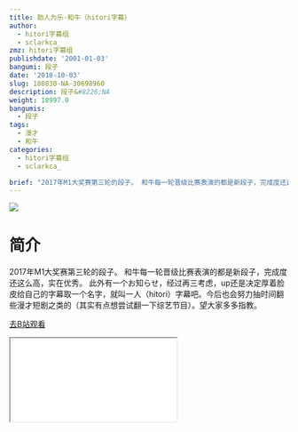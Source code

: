 ```yaml
---
title: 助人为乐-和牛（hitori字幕）
author:
  - hitori字幕组
  - sclarkca_
zmz: hitori字幕组
publishdate: '2001-01-03'
bangumi: 段子
date: '2018-10-03'
slug: 180830-NA-30698960
description: 段子&#8226;NA
weight: 18997.0
bangumis:
  - 段子
tags:
  - 漫才
  - 和牛
categories:
  - hitori字幕组
  - sclarkca_

brief: "2017年M1大奖赛第三轮的段子。 和牛每一轮晋级比赛表演的都是新段子，完成度还这么高，实在优秀。 此外有一个お知らせ，经过再三考虑，up还是决定厚着脸皮给自己的字幕取一个名字，就叫一人（hitori）字幕吧。今后也会努力抽时间翻些漫才短剧之类的（其实有点想尝试翻一下综艺节目）。望大家多多指教。"
---
```

![](https://i.imgur.com/ccCI54k.jpg)
# 简介  
2017年M1大奖赛第三轮的段子。
和牛每一轮晋级比赛表演的都是新段子，完成度还这么高，实在优秀。
此外有一个お知らせ，经过再三考虑，up还是决定厚着脸皮给自己的字幕取一个名字，就叫一人（hitori）字幕吧。今后也会努力抽时间翻些漫才短剧之类的（其实有点想尝试翻一下综艺节目）。望大家多多指教。  

[去B站观看](https://www.bilibili.com/video/av30698960/)
<div class ="resp-container"><iframe class="testiframe" src="//player.bilibili.com/player.html?aid=30698960"", scrolling="no", allowfullscreen="true" > </iframe></div> 
